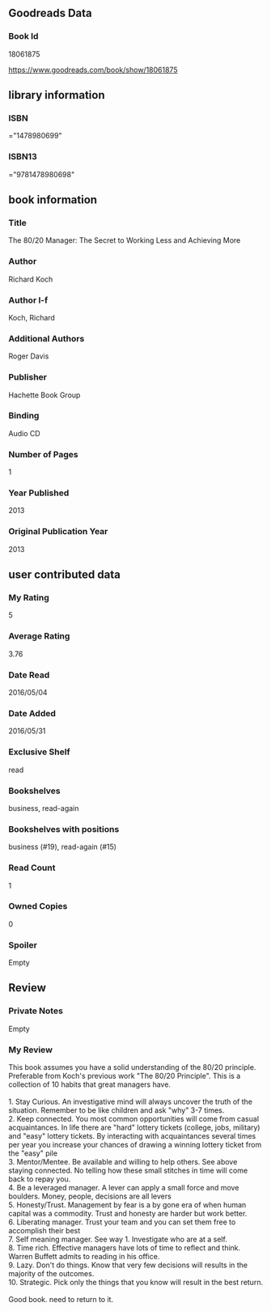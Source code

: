 <!-- This template shows how to bulk convert all columns of data into one markdown file -->
<!-- caveat: substitution key matches column headers from default export. You will get a KeyError if there's a mismatch -->

## Goodreads Data

### Book Id 

18061875

https://www.goodreads.com/book/show/18061875

## library information

### ISBN 
="1478980699"

### ISBN13 
="9781478980698"

## book information

### Title
The 80/20 Manager: The Secret to Working Less and Achieving More

### Author 
Richard Koch

### Author l-f 
Koch, Richard

### Additional Authors
Roger Davis

### Publisher 
Hachette Book Group

### Binding
Audio CD

### Number of Pages
1

### Year Published
2013

### Original Publication Year 
2013

## user contributed data

### My Rating
5

### Average Rating
3.76

### Date Read
2016/05/04

### Date Added
2016/05/31

### Exclusive Shelf
read

### Bookshelves
business, read-again

### Bookshelves with positions
business (#19), read-again (#15)

### Read Count
1

### Owned Copies
0

### Spoiler 
Empty

## Review

### Private Notes
Empty

### My Review
This book assumes you have a solid understanding of the 80/20 principle. Preferable from Koch's previous work "The 80/20 Principle". This is a collection of 10 habits that great managers have.<br/><br/>1. Stay Curious. An investigative mind will always uncover the truth of the situation. Remember to be like children and ask "why" 3-7 times.<br/>2. Keep connected. You most common opportunities will come from casual acquaintances. In life there are "hard" lottery tickets (college, jobs, military) and "easy" lottery tickets. By interacting with acquaintances several times per year you increase your chances of drawing a winning lottery ticket from the "easy" pile<br/>3. Mentor/Mentee. Be available and willing to help others. See above staying connected. No telling how these small stitches in time will come back to repay you.<br/>4. Be a leveraged manager. A lever can apply a small force and move boulders. Money, people, decisions are all levers<br/>5. Honesty/Trust. Management by fear is a by gone era of when human capital was a commodity. Trust and honesty are harder but work better.<br/>6. Liberating manager. Trust your team and you can set them free to accomplish their best<br/>7. Self meaning manager. See way 1. Investigate who are at a self.<br/>8. Time rich. Effective managers have lots of time to reflect and think. Warren Buffett admits to reading in his office.<br/>9. Lazy. Don't do things. Know that very few decisions will results in the majority of the outcomes.<br/>10. Strategic. Pick only the things that you know will result in the best return. <br/><br/>Good book. need to return to it.